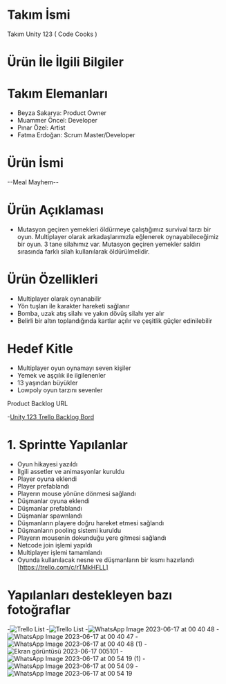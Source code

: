 # Takım İsmi
Takım Unity 123 
( Code Cooks )

# Ürün İle İlgili Bilgiler
# Takım Elemanları
- Beyza Sakarya: Product Owner
- Muammer Öncel: Developer
- Pınar Özel: Artist
- Fatma Erdoğan: Scrum Master/Developer

# Ürün İsmi
--Meal Mayhem--

# Ürün Açıklaması
- Mutasyon geçiren yemekleri öldürmeye çalıştığımız survival tarzı bir oyun. Multiplayer olarak arkadaşlarımızla eğlenerek oynayabileceğimiz bir oyun. 3 tane silahımız var. Mutasyon geçiren yemekler saldırı sırasında farklı silah kullanılarak öldürülmelidir. 

# Ürün Özellikleri
- Multiplayer olarak oynanabilir
- Yön tuşları ile karakter hareketi sağlanır
- Bomba, uzak atış silahı ve yakın dövüş silahı yer alır
- Belirli bir altın toplandığında kartlar açılır ve çeşitlik güçler edinilebilir

# Hedef Kitle
- Multiplayer oyun oynamayı seven kişiler
- Yemek ve aşçılık ile ilgilenenler
- 13 yaşından büyükler
- Lowpoly oyun tarzını sevenler

Product Backlog URL

-[Unity 123 Trello Backlog Bord ](https://trello.com/b/NyiKmSk4/google-akademi-bootcamp)

# 1. Sprintte Yapılanlar
- Oyun hikayesi yazıldı
- İlgili assetler ve animasyonlar kuruldu
- Player oyuna eklendi
- Player prefablandı
- Playerın mouse yönüne dönmesi sağlandı
- Düşmanlar oyuna eklendi
- Düşmanlar prefablandı
- Düşmanlar spawnlandı
- Düşmanların playere doğru hareket etmesi sağlandı
- Düşmanların pooling sistemi kuruldu
- Playerın mousenin dokunduğu yere gitmesi sağlandı
- Netcode join işlemi yapıldı
- Multiplayer işlemi tamamlandı
- Oyunda kullanılacak nesne ve düşmanların bir kısmı hazırlandı [https://trello.com/c/rTMkHFLL]

# Yapılanları destekleyen bazı fotoğraflar
 
-![Trello List](https://github.com/BeyzaSakarya/Meal-Mayhem/assets/136702389/45810605-5bd2-4eb2-8724-3103b11f99c8)
-![Trello List](https://github.com/BeyzaSakarya/Meal-Mayhem/assets/136702389/a9cc5f5b-092a-460d-ab46-7765d96d4289)
-![WhatsApp Image 2023-06-17 at 00 40 48](https://github.com/BeyzaSakarya/Meal-Mayhem/assets/136702389/c85cdbbf-02df-4570-a080-bf96282bbd82)
-![WhatsApp Image 2023-06-17 at 00 40 47](https://github.com/BeyzaSakarya/Meal-Mayhem/assets/136702389/3eba9f78-c2e8-4c13-8c04-8fbbc501bc84)
-![WhatsApp Image 2023-06-17 at 00 40 48 (1)](https://github.com/BeyzaSakarya/Meal-Mayhem/assets/136702389/1f2a605a-f849-4c49-ac43-2b577332c9a1)
-![Ekran görüntüsü 2023-06-17 005101](https://github.com/BeyzaSakarya/Meal-Mayhem/assets/136702389/ad46c5b5-ed5d-483c-9c63-fc8cee37b276)
-![WhatsApp Image 2023-06-17 at 00 54 19 (1)](https://github.com/BeyzaSakarya/Meal-Mayhem/assets/136702389/6e5bb4c3-0d70-4b4d-a4b5-0582afbca3da)
-![WhatsApp Image 2023-06-17 at 00 54 09](https://github.com/BeyzaSakarya/Meal-Mayhem/assets/136702389/261261bf-9b0c-45b0-a864-4b8edff1d337)
-![WhatsApp Image 2023-06-17 at 00 54 19](https://github.com/BeyzaSakarya/Meal-Mayhem/assets/136702389/6959dbbb-2cec-4321-a544-bfbc02f480cb)

